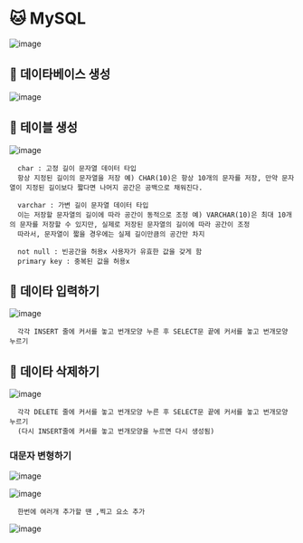 # 🐱 MySQL
![image](https://github.com/hyejin192/MySQL/assets/129017064/f91ff445-fd4d-403f-8b5b-f841a049837d)

## 🍒 데이타베이스 생성
![image](https://github.com/hyejin192/MySQL/assets/129017064/50bf2aef-a102-4109-9e4d-6fe3fbcedafd)

## 🐨 테이블 생성
![image](https://github.com/hyejin192/MySQL/assets/129017064/b284505f-e61e-473a-a64d-a2cd26ba0538)

      char : 고정 길이 문자열 데이터 타입 
      항상 지정된 길이의 문자열을 저장 예) CHAR(10)은 항상 10개의 문자를 저장, 만약 문자열이 지정된 길이보다 짧다면 나머지 공간은 공백으로 채워진다.
      
      varchar : 가변 길이 문자열 데이터 타입 
      이는 저장할 문자열의 길이에 따라 공간이 동적으로 조정 예) VARCHAR(10)은 최대 10개의 문자를 저장할 수 있지만, 실제로 저장된 문자열의 길이에 따라 공간이 조정
      따라서, 문자열이 짧을 경우에는 실제 길이만큼의 공간만 차지
      
      not null : 빈공간을 허용x 사용자가 유효한 값을 갖게 함
      primary key : 중복된 값을 허용x

## 🎱 데이타 입력하기
![image](https://github.com/hyejin192/MySQL/assets/129017064/51d008d7-4a6d-42c1-a664-9342da775e25)

      각각 INSERT 줄에 커서를 놓고 번개모양 누른 후 SELECT문 끝에 커서를 놓고 번개모양 누르기
      
## 🐤 데이타 삭제하기
![image](https://github.com/hyejin192/MySQL/assets/129017064/81391f80-bfb6-464e-9dc9-6e4d023a74f1)

      각각 DELETE 줄에 커서를 놓고 번개모양 누른 후 SELECT문 끝에 커서를 놓고 번개모양 누르기
      (다시 INSERT줄에 커서를 놓고 번개모양을 누르면 다시 생성됨)
### 대문자 변형하기      
![image](https://github.com/hyejin192/MySQL/assets/129017064/7fb915cd-9943-4bdf-a88a-55e838714662)

![image](https://github.com/hyejin192/MySQL/assets/129017064/ea2be7a7-b612-4fc2-aec8-6987c8bece65)

      한번에 여러개 추가할 땐 ,찍고 요소 추가
      

![image](https://github.com/hyejin192/MySQL/assets/129017064/51c04d65-7ee7-4013-8498-61aa75099e39)



